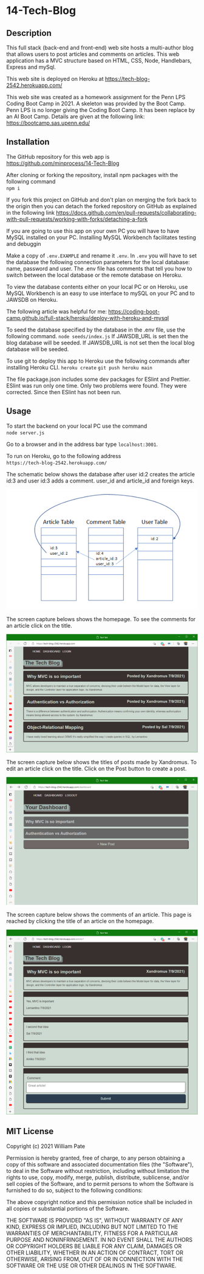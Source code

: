 # 14-Tech-Blog
## Description
This full stack (back-end and front-end) web site hosts a multi-author blog that allows users to post articles and comments on articles. This web application has a MVC structure based on HTML, CSS, Node, Handlebars, Express and mySql.

This web site is deployed on Heroku at
https://tech-blog-2542.herokuapp.com/

This web site was created as a homework assignment for the Penn LPS Coding Boot Camp in 2021. A skeleton was provided by the Boot Camp. Penn LPS is no longer giving the Coding Boot Camp. It has been replace by an AI Boot Camp. Details are given at the following link: https://bootcamp.sas.upenn.edu/

## Installation
The GitHub repository for this web app is https://github.com/minprocess/14-Tech-Blog

After cloning or forking the repository, install npm packages with the following command  
`npm i`

If you fork this project on GitHub and don't plan on merging the fork back to the origin then you can detach the forked repository on GitHub as explained in the following link
https://docs.github.com/en/pull-requests/collaborating-with-pull-requests/working-with-forks/detaching-a-fork

If you are going to use this app on your own PC you will have to have MySQL installed on your PC. Installing MySQL Workbench facilitates testing and debuggin

Make a copy of `.env.EXAMPLE` and rename it `.env`. In `.env` you will have to set the database the following connection parameters for the local database: name, password and user. The .env file has comments that tell you how to switch between the local database or the remote database on Heroku. 

To view the database contents either on your local PC or on Heroku, use MySQL Workbench is an easy to use interface to mySQL on your PC and to JAWSDB on Heroku.

The following article was helpful for me:
https://coding-boot-camp.github.io/full-stack/heroku/deploy-with-heroku-and-mysql

To seed the database specified by the database in the .env file, use the following command.
`node seeds/index.js`
If JAWSDB_URL is set then the blog database will be seeded. If JAWSDB_URL is not set then the local blog database will be seeded.

To use git to deploy this app to Heroku use the following commands after installing Heroku CLI.
`heroku create`
`git push heroku main`

The file package.json includes some dev packages for ESlint and Prettier. ESlint was run only one time. Only two problems were found. They were corrected. Since then ESlint has not been run.

## Usage

To start the backend on your local PC use the command  
`node server.js`  

Go to a browser and in the address bar type `localhost:3001`. 

To run on Heroku, go to the following address  
`https://tech-blog-2542.herokuapp.com/`  

The schematic below shows the database after user id:2 creates the article id:3 and user id:3 adds a comment. user_id and article_id and foreign keys.  

![Data model showing relationships between articles, users and comments](./assets/data-model.png)  

The screen capture belows shows the homepage. To see the comments for an article click on the title.

![Homepage with title and content of all posts](./assets/homepage-snapshot.png)  

The screen capture below shows the titles of posts made by Xandromus. To edit an article click on the title. Click on the Post button to create a post.  

![Dashboard of Xandromus with his posts](./assets/dashboard-of-Xandromus.png)  

The screen capture below shows the comments of an article. This page is reached by clicking the title of an article on the homepage.  

![article 1](./assets/article-1-page-snapshot.png)  

## MIT License

Copyright (c) 2021 William Pate

Permission is hereby granted, free of charge, to any person obtaining a copy
of this software and associated documentation files (the "Software"), to deal
in the Software without restriction, including without limitation the rights
to use, copy, modify, merge, publish, distribute, sublicense, and/or sell
copies of the Software, and to permit persons to whom the Software is
furnished to do so, subject to the following conditions:

The above copyright notice and this permission notice shall be included in all
copies or substantial portions of the Software.

THE SOFTWARE IS PROVIDED "AS IS", WITHOUT WARRANTY OF ANY KIND, EXPRESS OR
IMPLIED, INCLUDING BUT NOT LIMITED TO THE WARRANTIES OF MERCHANTABILITY,
FITNESS FOR A PARTICULAR PURPOSE AND NONINFRINGEMENT. IN NO EVENT SHALL THE
AUTHORS OR COPYRIGHT HOLDERS BE LIABLE FOR ANY CLAIM, DAMAGES OR OTHER
LIABILITY, WHETHER IN AN ACTION OF CONTRACT, TORT OR OTHERWISE, ARISING FROM,
OUT OF OR IN CONNECTION WITH THE SOFTWARE OR THE USE OR OTHER DEALINGS IN THE
SOFTWARE.

